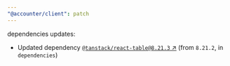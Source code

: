 ```yaml
---
"@accounter/client": patch
---
```

dependencies updates:
  - Updated dependency [`@tanstack/react-table@8.21.3` ↗︎](https://www.npmjs.com/package/@tanstack/react-table/v/8.21.3) (from `8.21.2`, in `dependencies`)
